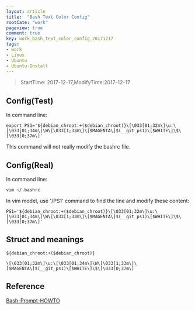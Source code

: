 ```yaml
---
layout: article
title:  "Bash Text Color Config"
rootCate: "work"
pageview: true
comment: true
key: work_bash_text_color_config_20171217
tags:
- work
- Linux
- Ubuntu
- Ubuntu-Install
---
```


> StartTime: 2017-12-17,ModifyTime:2017-12-17

<!---more--->

## Config(Test)
In command line:

```
export PS1='${debian_chroot:+($debian_chroot)}\[\033[01;32m\]\u:\[\033[01;34m\]\W\[\033[1;33m\]\[$MAGENTA\]$(__git_ps1)\[$WHITE\]\$\[\033[0;37m\]'
```

This command will not really modify the bashrc file.

## Config(Real)
In command line:
```
vim ~/.bashrc
```
In vim model, use '/PS1' command to find the line and modify these content:
```
PS1='${debian_chroot:+($debian_chroot)}\[\033[01;32m\]\u:\[\033[01;34m\]\W\[\033[1;33m\]\[$MAGENTA\]$(__git_ps1)\[$WHITE\]\$\[\033[0;37m\]'
```

## Struct and meanings
```
${debian_chroot:+($debian_chroot)}

```

```
\[\033[01;32m\]\u:\[\033[01;34m\]\W\[\033[1;33m\]\[$MAGENTA\]$(__git_ps1)\[$WHITE\]\$\[\033[0;37m\]
```

## Reference
[Bash-Prompt-HOWTO](http://tldp.org/HOWTO/Bash-Prompt-HOWTO/x329.html)
